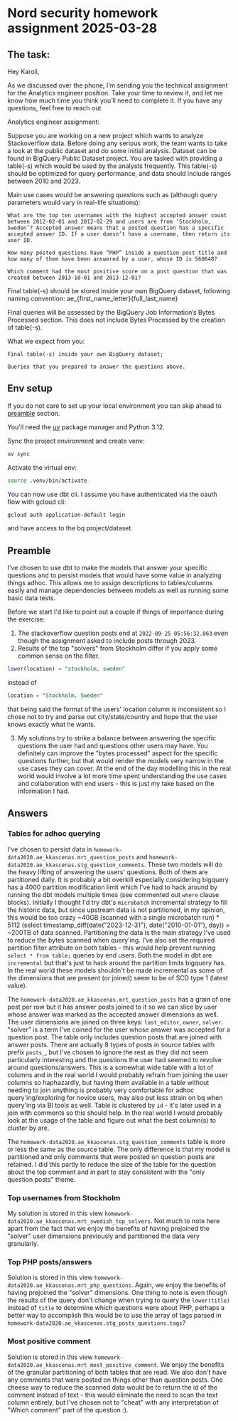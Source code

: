 # Nord security homework assignment 2025-03-28

## The task:

Hey Karoli,

As we discussed over the phone, I’m sending you the technical assignment for the Analytics engineer position. Take your time to review it, and let me know how much time you think you’ll need to complete it. If you have any questions, feel free to reach out.

Analytics engineer assignment:

 

Suppose you are working on a new project which wants to analyze Stackoverflow data. Before doing any serious work, the team wants to take a look at the public dataset and do some initial analysis. Dataset can be found in BigQuery Public Dataset project. You are tasked with providing a table(-s) which would be used by the analysts frequently. This table(-s) should be optimized for query performance, and data should include ranges between 2010 and 2023.

Main use cases would be answering questions such as (although query parameters would vary in real-life situations):

    What are the top ten usernames with the highest accepted answer count between 2012-02-01 and 2012-02-29 and users are from ‘Stockholm, Sweden’? Accepted answer means that a posted question has a specific accepted answer ID. If a user doesn’t have a username, then return its user ID.

    How many posted questions have “PHP” inside a question post title and how many of them have been answered by a user, whose ID is 560648?

    Which comment had the most positive score on a post question that was created between 2013-10-01 and 2013-12-01?

Final table(-s) should be stored inside your own BigQuery dataset, following naming convention: ae_{first_name_letter}{full_last_name}

Final queries will be assessed by the BigQuery Job Information’s Bytes Processed section. This does not include Bytes Processed by the creation of table(-s).

What we expect from you:

    Final table(-s) inside your own BigQuery dataset;

    Queries that you prepared to answer the questions above.

## Env setup
If you do not care to set up your local environment you can skip ahead to [preamble](##apreamble) section.

You'll need the [uv](https://github.com/astral-sh/uv) package manager and Python 3.12.

Sync the project environment and create venv:
```bash
uv sync
```

Activate the virtual env:
```bash
source .venv/bin/activate
```

You can now use dbt cli. I assume you have authenticated via the oauth flow with gcloud cli:
```bash
gcloud auth application-default login
```
and have access to the bq project/dataset.

## Preamble
I've chosen to use dbt to make the models that answer your specific questions and to persist models that would have some value in analyzing things adhoc. This allows me to assign descriptions to tables/columns easily and manage dependencies between models as well as running some basic data tests.

Before we start I'd like to point out a couple if things of importance during the exercise:

1. The stackoverflow question posts end at `2022-09-25 05:56:32.863` even though the assignment asked to include posts through 2023.
2. Results of the top "solvers" from Stockholm differ if you apply some common sense on the filter.
```sql
lower(location) = "stockholm, sweden"
```
instead of
```sql
location = "Stockholm, Sweden"
```
that being said the format of the users' location column is inconsistent so I chose not to try and parse out city/state/country and hope that the user knows exactly what he wants.

3. My solutions try to strike a balance between answering the specific questions the user had and questions other users may have. You definitely can improve the "bytes processed" aspect for the specific questions further, but that would render the models very narrow in the use cases they can cover. At the end of the day modelling this in the real world would involve a lot more time spent understanding the use cases and collaboration with end users - this is just my take based on the information I had.

## Answers
### Tables for adhoc querying
I've chosen to persist data in `homework-data2020.ae_kkascenas.mrt_question_posts` and `homework-data2020.ae_kkascenas.stg_question_comments`. These two models will do the heavy lifting of answering the users' questions. Both of them are partitioned daily. It is probably a bit overkill especially considering bigquery has a 4000 partition modification limit which I've had to hack around by running the dbt models multiple times (see commented out `where` clause blocks). Initially I thought I'd try dbt's `microbatch` incremental strategy to fill the historic data, but since upstream data is not partitioned, in my opinion, this would be too crazy ~40GB (scanned with a single microbatch run) * 5112 (select timestamp_diff(date("2023-12-31"), date("2010-01-01"), day)) = ~200TB of data scanned. Partitioning the data is the main strategy I've used to reduce the bytes scanned when query'ing. I've also set the required partition filter attribute on both tables - this would help prevent running `select * from table;` queries by end users. Both the model in dbt are `incremental` but that's just to hack around the partition limits bigquery has. In the real world these models shouldn't be made incremental as some of the dimensions that are present (or joined) seem to be of SCD type 1 (latest value).

The `homework-data2020.ae_kkascenas.mrt_question_posts` has a grain of one post per row but it has answer posts joined to it so we can slice by user whose answer was marked as the accepted answer dimensions as well. The user dimensions are joined on three keys: `last_editor`, `owner`, `solver`. "solver" is a term I've coined for the user whose answer was accepted for a question post. The table only includes question posts that are joined with answer posts. There are actually 8 types of posts in source tables with prefix `posts_`, but I've chosen to ignore the rest as they did not seem particularly interesting and the questions the user had seemed to revolve around questions/answers. This is a somewhat wide table with a lot of columns and in the real world I would probably refrain from joining the user columns so haphazardly, but having them available in a table without needing to join anything is probably very comfortable for adhoc query'ing/exploring for novice users, may also put less strain on bq when query'ing via BI tools as well. Table is clustered by `id` - it's later used in a join with comments so this should help. In the real world I would probably look at the usage of the table and figure out what the best column(s) to cluster by are.

The `homework-data2020.ae_kkascenas.stg_question_comments` table is more or less the same as the source table. The only difference is that my model is partitioned and only comments that were posted on question posts are retained. I did this partly to reduce the size of the table for the question about the top comment and in part to stay consistent with the "only question posts" theme.



### Top usernames from Stockholm
My solution is stored in this view `homework-data2020.ae_kkascenas.mrt_swedish_top_solvers`. Not much to note here apart from the fact that we enjoy the benefits of having prejoined the "solver" user dimensions previously and partitioned the data very granularly.

### Top PHP posts/answers
Solution is stored in this view `homework-data2020.ae_kkascenas.mrt_php_questions`. Again, we enjoy the benefits of having prejoined the "solver" dimensions. One thing to note is even though the results of the query don't change when trying to query the `lower(title)` instead of `title` to determine which questions were about PHP, perhaps a better way to accomplish this would be to use the array of tags parsed in 
`homework-data2020.ae_kkascenas.stg_posts_questions.tags`?

### Most positive comment
Solution is stored in this view `homework-data2020.ae_kkascenas.mrt_most_positive_comment`. We enjoy the benefits of the granular partitioning of both tables that are read. We also don't have any comments that were posted on things other than question posts. One cheese way to reduce the scanned data would be to return the id of the comment instead of text - this would eliminate the need to scan the text column entirely, but I've chosen not to "cheat" with any interpretation of "Which comment" part of the question :).
